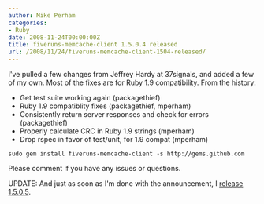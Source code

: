 ```yaml
---
author: Mike Perham
categories:
- Ruby
date: 2008-11-24T00:00:00Z
title: fiveruns-memcache-client 1.5.0.4 released
url: /2008/11/24/fiveruns-memcache-client-1504-released/
---
```


I've pulled a few changes from Jeffrey Hardy at 37signals, and added a few of my own. Most of the fixes are for Ruby 1.9 compatibility. From the history:

*   Get test suite working again (packagethief)
*   Ruby 1.9 compatiblity fixes (packagethief, mperham)
*   Consistently return server responses and check for errors (packagethief)
*   Properly calculate CRC in Ruby 1.9 strings (mperham)
*   Drop rspec in favor of test/unit, for 1.9 compat (mperham)

`sudo gem install fiveruns-memcache-client -s http://gems.github.com`

Please comment if you have any issues or questions.

UPDATE: And just as soon as I'm done with the announcement, I [release 1.5.0.5][1].

 [1]: http://github.com/fiveruns/memcache-client/commit/9f81841bbb4fc6a3dfe5525a285a045d3da1a589

